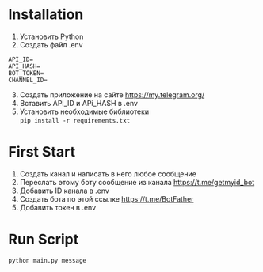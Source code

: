 # Installation
1. Установить Python
2. Создать файл .env
```
API_ID=
API_HASH=
BOT_TOKEN=
CHANNEL_ID=
```
3. Создать приложение на сайте https://my.telegram.org/
4. Вставить API_ID и APi_HASH в .env
5. Установить необходимые библиотеки  
```pip install -r requirements.txt```


# First Start
1. Создать канал и написать в него любое сообщение
2. Переслать этому боту сообщение из канала https://t.me/getmyid_bot
3. Добавить ID канала в .env
4. Создать бота по этой ссылке https://t.me/BotFather
5. Добавить токен в .env

# Run Script
```python main.py message```
